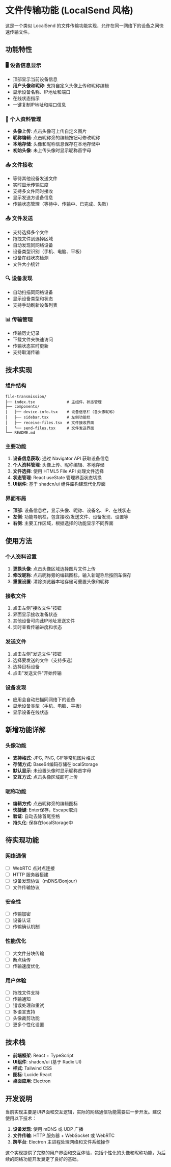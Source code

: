 # 文件传输功能 (LocalSend 风格)

这是一个类似 LocalSend 的文件传输功能实现，允许在同一网络下的设备之间快速传输文件。

## 功能特性

### 🖥️ 设备信息显示
- 顶部显示当前设备信息
- **用户头像和昵称**: 支持自定义头像上传和昵称编辑
- 显示设备名称、IP地址和端口
- 在线状态指示
- 一键复制IP地址和端口信息

### 👤 个人资料管理
- **头像上传**: 点击头像可上传自定义图片
- **昵称编辑**: 点击昵称旁的编辑按钮可修改昵称
- **本地存储**: 头像和昵称信息保存在本地存储中
- **初始头像**: 未上传头像时显示昵称首字母

### 📥 文件接收
- 等待其他设备发送文件
- 实时显示传输进度
- 支持多文件同时接收
- 显示发送方设备信息
- 传输状态管理（等待中、传输中、已完成、失败）

### 📤 文件发送
- 支持选择多个文件
- 拖拽文件到选择区域
- 自动发现同网络设备
- 设备类型识别（手机、电脑、平板）
- 设备在线状态检测
- 文件大小统计

### 🔍 设备发现
- 自动扫描同网络设备
- 显示设备类型和状态
- 支持手动刷新设备列表

### 📊 传输管理
- 传输历史记录
- 下载文件夹快速访问
- 传输状态实时更新
- 支持取消传输

## 技术实现

### 组件结构
```
file-transmission/
├── index.tsx              # 主组件，状态管理
├── components/
│   ├── device-info.tsx    # 设备信息栏（含头像昵称）
│   ├── sidebar.tsx        # 左侧功能栏
│   ├── receive-files.tsx  # 文件接收界面
│   └── send-files.tsx     # 文件发送界面
└── README.md
```

### 主要功能
1. **设备信息获取**: 通过 Navigator API 获取设备信息
2. **个人资料管理**: 头像上传、昵称编辑、本地存储
3. **文件选择**: 使用 HTML5 File API 处理文件选择
4. **状态管理**: React useState 管理界面状态切换
5. **UI组件**: 基于 shadcn/ui 组件库构建现代化界面

### 界面布局
- **顶部**: 设备信息栏，显示头像、昵称、设备名、IP、在线状态
- **左侧**: 功能导航栏，包含接收/发送文件、设备发现、设置等
- **右侧**: 主要工作区域，根据选择的功能显示不同界面

## 使用方法

### 个人资料设置
1. **更换头像**: 点击头像区域选择图片文件上传
2. **修改昵称**: 点击昵称旁的编辑图标，输入新昵称后按回车保存
3. **重置设置**: 清除浏览器本地存储可重置头像和昵称

### 接收文件
1. 点击左侧"接收文件"按钮
2. 界面显示接收准备状态
3. 其他设备可向此IP地址发送文件
4. 实时查看传输进度和状态

### 发送文件
1. 点击左侧"发送文件"按钮
2. 选择要发送的文件（支持多选）
3. 选择目标设备
4. 点击"发送文件"开始传输

### 设备发现
- 应用会自动扫描同网络下的设备
- 显示设备类型（手机、电脑、平板）
- 显示设备在线状态

## 新增功能详解

### 头像功能
- **支持格式**: JPG, PNG, GIF等常见图片格式
- **存储方式**: Base64编码存储在localStorage
- **默认显示**: 未设置头像时显示昵称首字母
- **交互方式**: 点击头像区域即可上传

### 昵称功能
- **编辑方式**: 点击昵称旁的编辑图标
- **快捷键**: Enter保存，Escape取消
- **验证**: 自动去除首尾空格
- **持久化**: 保存在localStorage中

## 待实现功能

### 网络通信
- [ ] WebRTC 点对点连接
- [ ] HTTP 服务器搭建
- [ ] 设备发现协议（mDNS/Bonjour）
- [ ] 文件传输协议

### 安全性
- [ ] 传输加密
- [ ] 设备认证
- [ ] 传输确认机制

### 性能优化
- [ ] 大文件分块传输
- [ ] 断点续传
- [ ] 传输速度优化

### 用户体验
- [ ] 拖拽文件支持
- [ ] 传输通知
- [ ] 错误处理和重试
- [ ] 多语言支持
- [ ] 头像裁剪功能
- [ ] 更多个性化设置

## 技术栈

- **前端框架**: React + TypeScript
- **UI组件**: shadcn/ui (基于 Radix UI)
- **样式**: Tailwind CSS
- **图标**: Lucide React
- **桌面应用**: Electron

## 开发说明

当前实现主要是UI界面和交互逻辑，实际的网络通信功能需要进一步开发。建议使用以下技术：

1. **设备发现**: 使用 mDNS 或 UDP 广播
2. **文件传输**: HTTP 服务器 + WebSocket 或 WebRTC
3. **跨平台**: Electron 主进程处理网络和文件系统操作

这个实现提供了完整的用户界面和交互体验，包括个性化的头像和昵称功能，为后续的网络功能开发奠定了良好的基础。 